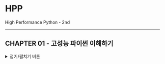# HPP
High Performance Python - 2nd

---
## CHAPTER 01 - 고성능 파이썬 이해하기

<details>
<summary>접기/펼치기 버튼</summary>
<div markdown="1"><BR />

### 이상적인 컴퓨팅

```python
import math


def check_prime(number):
    sqrt_number = math.sqrt(number)
    for i in range(2, int(sqrt_number) + 1):
        if (number / i).is_integer():
            return False
    return True


print(f"check_prime(10,000,000) = {check_prime(10_000_000)}")
print(f"check_prime(10,000,019) = {check_prime(10_000_019)}")
```
```bash
check_prime(10,000,000) = False
check_prime(10,000,019) = True
```

- 위의 코드를 CPU의 벡터화 연산을 이용하도록 작성한다고 하면...

```python
import math


def check_prime(number):
    sqrt_number = math.sqrt(number)
    numbers = range(2, int(sqrt_number) + 1)
    for i in range(0, len(numbers), 5):
        result = (number / numbers[i:(i + 5)]).is_integer()
        if any(result):
            return False
    return True


print(f"check_prime(10,000,000) = {check_prime(10_000_000)}")
print(f"check_prime(10,000,019) = {check_prime(10_000_019)}")
```

- 한 번에 5개씩 처리하는 벡터화 코드 ... 다만, 위의 코드는 동작하는 코드는 아니다.



### 파이썬의 가상 머신

```python
import timeit


def search_fast(haystack, needle):
    for item in haystack:
        if item == needle:
            return True
    return False


def search_slow(haystack, needle):
    return_value = False
    for item in haystack:
        if item == needle:
            return_value = True
    return return_value


if __name__ == "__main__":
    iterations = 10000
    haystack = list(range(1000))
    setup = "from __main__ import (haystack, needle, search_fast, search_slow)"

    needle = 5
    print(
        f"Testing search speed with {len(haystack)} items and needle close to the head of the list"
    )

    t = timeit.timeit(
        stmt="search_fast(haystack, needle)", setup=setup, number=iterations
    )
    print(f"search_fast time: {t/iterations:.5e}")

    t = timeit.timeit(
        stmt="search_slow(haystack, needle)", setup=setup, number=iterations
    )
    print(f"search_slow time: {t/iterations:.5e}")
```
```bash
Testing search speed with 1000 items and needle close to the head of the list
search_fast time: 9.84165e-07
search_slow time: 1.73868e-04
```

- 2가지 방식 모두 `O(n)` 복잡도를 갖지만, 중간에 빠져나오도록 하는 방식이 당연히 빠르다


### 모범적 작업 절차

- 문서화
- 좋은 구조
- 테스트


### 주피터 노트북 잘 다루기

- assert
- Exception - ValueError
- nbdime (https://nbdime.readthedocs.io/)

    
### 추가 공부하면 좋을 내용
- GIL (Global interpreter Lock)
  - Python은 왜 GIL 정책을 적용했을까?
  - https://www.artima.com/weblogs/viewpost.jsp?thread=214235

</div>
</details>
